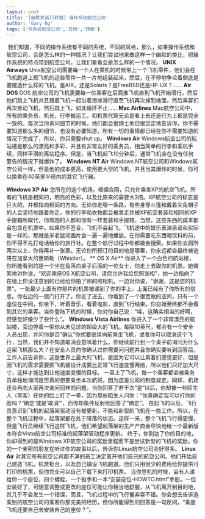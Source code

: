 ```yaml
---
layout: post
title: '[幽默笑话][转载] 操作系统航空公司'
author: 'Gary Ng'
tags: ['作系统航空公司','其他','转载']
---
```


  
 我们知道，不同的操作系统有不同的系统，不同的风格，那么，如果操作系统和航空公司，会是怎么样的一种情况？让我们尝试地来做这样一个幽默的类比，把操作系统的特点带到航空公司，让我们看看会是怎么样的一个情况。
**UNIX Airways**
Unix航空公司需要每一个人在乘机的时候带上一个飞机零件，他们会在飞机跑道上把飞机的这些零件一片一片地组装起来，然后，在不停地争论着倒底是要建造什么样的飞机。是AIX，还是Solaris？是FreeBSD还是HP-UX？……
**Air DOS**
DOS
航空公司的飞机需要每一位乘客在后面推飞机直到飞机开始滑行，然后他们跳上飞机并且跟着飞机一起沿着海岸滑行直至飞机再次掉到地面，然后乘客们再次推动飞机，然后跳上飞，如此循环不止……
**Mac Airlines**
Mac航空公司中，所有的乘务员，机长，行李搬运工，和机票代理无论是看上去还是行为上都是完全一致的。每次当你询问细节的时候，他们都会很绅士地但很坚定地告诉你，你不需要知道那么多的细节，也没有必要知道，所有一切的事情都已经在你不需要知道的情况下完成了，所以，你只需要shut
up。
**Windows Air**
Windows航空公司的航站楼是那么的漂亮和多彩，并且有非常友好的乘务员，相当简单的行李和乘机手续，同样平滑的离站程序。但是，当飞机起飞10分钟后，通常飞机会在没有任何警告的情况下就爆炸了。
**Windows NT Air**
Windows
NT航空公司和Windows航空公司一样，但是他的成本更高，使用更大型的飞机，并且当其爆炸的时候，你可以换乘在40英里半径内的其它飞行器。
<!-- More -->
**Windows XP Air**
您所在的这个机场，根据合同，只允许乘坐XP的航空飞机。所有的飞机是相同的，明亮的色彩，以及比原来的需要大3倍。XP航空公司的标志是巨大的，并都指向相同的方向。无论你走哪一条路，有些身穿斗篷和戴着尖角帽子的人会坚持地跟着你走。你的行李和衣物都会被拿走并被XP航空套装和相同的XP手提箱所取代，你周围的人都和你有一样套装和手提箱，当然，这些东西的成本都会包含在机票中。如果你不签合，飞机不会起飞。飞机途中的娱乐表演承诺和实际是一样的，那就是米老鼠动画片会一遍一遍地播放。在你需要吃东西喝饮料的前，你不得不先打电话给你的旅行社。在整个航行过程中你都被会搜索。如果你去厕所两次以上，你得再补一张票。无论你所预订的目的地是哪里，你永远都会最终被迫降在加拿大的惠斯勒（Whistler）。
** OS X Air**
你进入了一个白色的航站楼，你所能看到的是一个坐在角落白桌子后面的一位女士，你走上去取你的机票。她微笑地对你说，“欢迎乘座OS
X航空公司，请您允许我给您照张相”，她一边指向了在墙上你没注意到的已经给你拍了照的照相机，一边对你说，“谢谢，这是您的机票”。一张最少上面有你照片的机票被递到了你的手上，上面已经有了你所有的信息。你右边的一扇门打开了，你走了进去，你看到了一个很宽敞的空间，只有一个座位在中间，你坐下，听着音乐，看着电影，直到飞行结束。你自始至终都不会看到其它的乘客。当你登陆下机的时候，你对你自己说：“哇，这确实相当的好啊，但感觉好像少了些什么”。
**Windows Vista Airlines**
你进入了一个非常漂亮的航站楼，旁边停着一架你从未见过的超级大的飞机。每隔10英尺，都会有一个安全人员出现，并问你是否“确认”你想要继续向前乘坐飞机，或者你可以取消这个飞行，当然，我们并不知道取消会意味着什么。你继续前行到一个桌子前询问为什么这架飞机那么大？在安全人员向你确认过你需要问问题并且你确实要听到回答后，工作人员告诉你，这是世界上最大的飞机，是因为它可以让乘客们感觉更好，但是因飞机的需求需要把飞机被设计成要比正常飞行速度慢两倍，所以他们只好加大尺寸，这样才能达到让他速度变慢的目标。
一旦上了飞机，每一个乘客都会被乘务员单独地询问是否真的想要乘坐本次航班，因为这是公司的制度规定。同样，机场还会再向大家再次询问同样的问题。当你回答了若干次“是”以后，你却被一些陌生人（黑客）在你的脸上打了一拳，因为那些陌生人问你：“你真确定我可以打你的脸吗？‘确定’或是‘取消’”，而你却条件反射地回答了“确定”。
在起飞的以后，飞行员意识到飞机的起落架驱动没有被更新，不能和新型的飞机在一些工作。所以，在整个飞机过程中，起落架都在处于降落的状态。这样一来，整个飞机飞行得更慢，但是飞行员继续飞行这样飞机，他们希望起落架的生产产商会尽快地给一个最新版本符合Vista航空公司标准的起落架驱动程序更新。
终于，你到达了你的目的地，你却得到的是Windows
XP航空公司的奖励里程而不是尝试新型的飞机的奖励。你的一个亲密的朋友在听过你的故事以后，告诉你Linux航空公司会好得多。
**Linux Air**
对其它所有航空公司都不满的员工决定离开他们自己的航空公司。他们开始自己建造飞机，机票柜台，以及自己铺设飞机跑道。他们只用很少的费用给你提供可打印的机票，但你完全可以自己下载下来打印机票。
当你登机的时候，会有人递给你一个座位，四个螺栓，一个扳手和一本“安装座位-HOWTO.html”手册。一但安装好了，可随意调整或更改的座位可能让你相当地舒服，从飞机离开到目的地，其几乎不会发生一个错误，而且，飞机过程中的飞行餐非常不错。你会想去告诉选乘别的航空公司的乘客你那完美的经历，但你所能得到的回答是一句反问，“乘座飞机还要自己去安装自己的座位？”。
